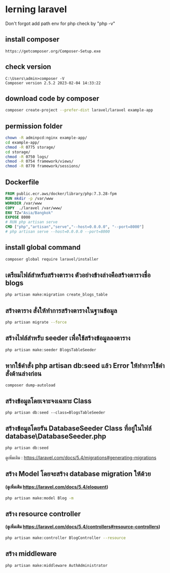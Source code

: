 # lerning laravel

Don't forgot add path env for php check by "php -v"

## install composer 

```
https://getcomposer.org/Composer-Setup.exe
```

## check version

````
C:\Users\admin>composer -V
Composer version 2.5.2 2023-02-04 14:33:22
````

## download code by composer

```sh
composer create-project --prefer-dist laravel/laravel example-app
```

## permission folder 

```sh
chown -R adminpcd:nginx example-app/
cd example-app/
chmod -R 0775 storage/
cd storage/
chmod -R 0750 logs/
chmod -R 0754 framework/views/
chmod -R 0770 framework/sessions/
```

## Dockerfile

```Dockerfile
FROM public.ecr.aws/docker/library/php:7.3.28-fpm
RUN mkdir -p /var/www
WORKDIR /var/www
COPY  ./laravel /var/www/
ENV TZ="Asia/Bangkok"
EXPOSE 8000
# RUN php artisan serve
CMD ["php","artisan","serve","--host=0.0.0.0", "--port=8000"]
# php artisan serve --host=0.0.0.0 --port=8000
```

## install global command

```sh
composer global require laravel/installer
```

## เตรียมไฟล์สำหรับสร้างตาราง ตัวอย่างข้างล่างคือสร้างตารางชื่อ blogs

```sh
php artisan make:migration create_blogs_table
```

## สร้างตาราง สั่งให้ทำการสร้างตารางในฐานข้อมูล

```sh
php artisan migrate --force
```

## สร้างไฟล์สำหรับ seeder เพื่อใช้สร้างข้อมูลลงตาราง

```sh
php artisan make:seeder BlogsTableSeeder
```

## หากใช้คำสั่ง php artisan db:seed แล้ว Error ให้ทำการใช้คำสั่งด้านล่างก่อน
```
composer dump-autoload
```

## สร้างข้อมูลโดยเจาะจงเฉพาะ Class
```
php artisan db:seed --class=BlogsTableSeeder
```

## สร้างข้อมูลโดยรัน DatabaseSeeder Class ที่อยู่ในไฟล์ database\DatabaseSeeder.php

```sh
php artisan db:seed 
```

ดูเพิ่มเติม : https://laravel.com/docs/5.4/migrations#generating-migrations


## สร้าง Model โดยจะสร้าง  database migration ให้ด้วย 

#### (ดูเพิ่มเติม https://laravel.com/docs/5.4/eloquent)

```sh
php artisan make:model Blog -m
```

## สร้าง resource controller 

####  (ดูเพิ่มเติม https://laravel.com/docs/5.4/controllers#resource-controllers)

```sh
php artisan make:controller BlogController --resource
```

## สร้าง middleware
```sh
php artisan make:middleware AuthAdministrator
```
